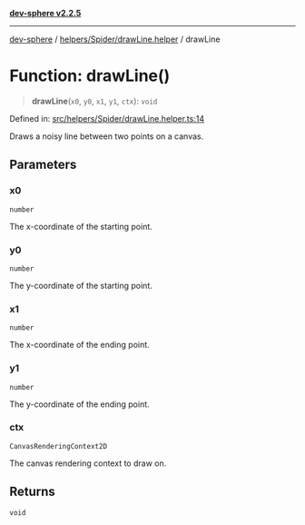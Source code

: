 [**dev-sphere v2.2.5**](../../../../README.md)

***

[dev-sphere](../../../../modules.md) / [helpers/Spider/drawLine.helper](../README.md) / drawLine

# Function: drawLine()

> **drawLine**(`x0`, `y0`, `x1`, `y1`, `ctx`): `void`

Defined in: [src/helpers/Spider/drawLine.helper.ts:14](https://github.com/DumbNoxx/DevSphere/blob/eb3f80846f33282f6e0329ed2bac1585e686cd76/src/helpers/Spider/drawLine.helper.ts#L14)

Draws a noisy line between two points on a canvas.

## Parameters

### x0

`number`

The x-coordinate of the starting point.

### y0

`number`

The y-coordinate of the starting point.

### x1

`number`

The x-coordinate of the ending point.

### y1

`number`

The y-coordinate of the ending point.

### ctx

`CanvasRenderingContext2D`

The canvas rendering context to draw on.

## Returns

`void`
